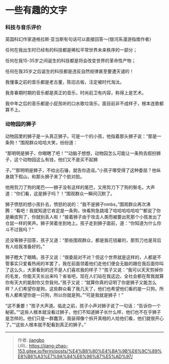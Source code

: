 # 一些有趣的文字


<!--more-->

### 科技与音乐评价

英国科幻作家道格拉斯·亚当斯有句话可以直接回答～{银河系漫游指南作者}

任何在我出生时已经有的科技都是稀松平常世界未来秩序的一部分；

任何在我15-35岁之间诞生的科技都是将会改变世界的革命性产物；

任何在我35岁之后诞生的科技都是违反自然规律甚至要遭天谴的！

我懂事之前的音乐都是老古董，陈旧古板，注定被时代淘汰。

我青春期时期的音乐都是真正的音乐，时尚前卫有内容，称得上是艺术。

我中年之后的音乐都是小屁孩听的口水歌垃圾乐，面目前非不成样子，根本连歌都算不上。

### 动物园的狮子

​          动物园里的狮子是一头真正狮子。可是一个的小孩，他指着那头狮子说：“那是一条狗！”围观群众哈哈大笑，纷纷道：

“那明明是狮子，你眼瞎了吧！”“动脑子想想，动物园怎么可能让一条狗去假扮狮子，这个动物园这么有钱，他们又不是买不起狮

子。”“那明明是狮子，不给出石锤，就告你造谣。”小孩子哪受得了这种委屈？他纵身跳下假山，和那头狮子来了个脸对脸。

他用剪刀了狗的尾巴——狮子没有这样的尾巴，又用剪刀下了狗的鬃毛，大声道：“你们看，这是狮子吗？！”围观群众一瞬间沉默了。

狮子愤怒的想小孩扑去，愤怒的说的：“我不是狮子nmbs。”围观群众再次沸腾：“看吧！我就知道它肯定是一条狗，快看狗急跳墙了哈哈哈哈哈哈”“都说了你是癞皮狗了，你就别丢人啦！”接着狮子由于攻击人类而被要出死那个小孩发出了仓鼠一样的笑声。狮子哭着坐到地上。孩子走到狮子面前，道：“你知道为什么你斗不过我吗？”

​         还没等狮子回答，孩子又道：“那些围观群众，都是我花钱雇的，那剪刀也是背后有人给我准备好的。”

狮子瞪大了眼睛。孩子又说：“很委屈对不对？但这个世界就是这样的，人都是不管事实只爱看热闹的羊罢了，我在前面领着他们走他们便会无脑的跟在我后面你叫了这么久，大家看到的还不是人们喜欢我的样子？”孩子又说：“我可以天天剪掉你的毛发，你能天天长出来吗？省省吧，现在人们站在我这边，全社会都在帮我就算你有天大的能耐你又奈我何。”孩子又说：“就算你真的证明了你是狮子又能怎么样？人们希望你是狗，这些群众看了我几天了，他们也希望他们看的是一只狗，所有人都希望你是一只狗，所以你就是狗。”“可是我就是狮子！”

​        “这不重要！”孩子大声道。临走之前，孩子小声对狮子说了一句话：“告诉你一个秘密。”“这些人根本就没看过狮子，他们不知道狮子长什么样，他们也不在乎狮子是怎样的。他们只是一群蠢货，我装得像个拆开真相的人给他们看，他们就很开心了。”“这些人根本就不配看到真正的狮子。”


---

> 作者: [jiangbo](https://gitee.com/jiang-zhao-153)  
> URL: https://jiang-zhao-153.gitee.io/fermi/posts/%E4%B8%80%E4%BA%9B%E6%9C%89%E8%B6%A3%E7%9A%84%E6%96%87%E5%AD%97/  

